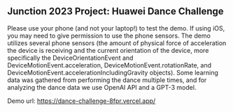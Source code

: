 ## Junction 2023 Project: Huawei Dance Challenge

Please use your phone (and not your laptop!) to test the demo. If using iOS, you may need to give permission to use the phone sensors. The demo utilizes several phone sensors (the amount of physical force of acceleration the device is receiving and the current orientation of the device, more specifically the DeviceOrientationEvent and DeviceMotionEvent.acceleration, DeviceMotionEvent.rotationRate, and DeviceMotionEvent.accelerationIncludingGravity objects). Some learning data was gathered from performing the dance multiple times, and for analyzing the dance data we use OpenAI API and a GPT-3 model.

Demo url: https://dance-challenge-8fpr.vercel.app/

